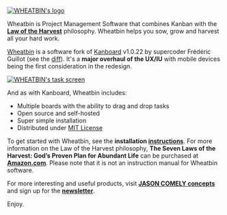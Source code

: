 [![WHEATBIN's logo][logo-wb]][Wheatbin]


Wheatbin is Project Management Software that combines Kanban with the **[Law of the Harvest]** philosophy. Wheatbin helps you sow, grow and harvest all your hard work.

[Wheatbin] is a software fork of [Kanboard] v1.0.22 by supercoder Frédéric Guillot (see the [diff]). It's a <strong>major overhaul of the UX/IU</strong> with mobile devices being the first consideration in the redesign. 

[![WHEATBIN's task screen][task-wb]][Wheatbin]

And as with Kanboard, Wheatbin includes:

- Multiple boards with the ability to drag and drop tasks
- Open source and self-hosted
- Super simple installation
- Distributed under [MIT License](LICENSE)

To get started with Wheatbin, see the **installation [instructions]**. For more information on the Law of the Harvest philosophy, **The Seven Laws of the Harvest: God’s Proven Plan for Abundant Life** can be purchased at **[Amazon.com][book]**. Please note that it is not an instruction manual for Wheatbin software.

For more interesting and useful products, visit **[JASON COMELY concepts][jasoncomely]** and sign up for the **[newsletter][signup]**.

Enjoy.




[Wheatbin]: http://www.wheatbin.com
[Kanboard]: http://kanboard.net
[jasoncomely]: http://jasoncomely.com
[diff]: //github.com/fguillot/kanboard/compare/v1.0.22...wheatbin:master

[logo-wb]: WHEATBIN-303X314.png
[task-wb]: task-WHEATBIN.png
[board-wb]: board-WHEATBIN.png
[signup]: http://rejectiontherapy.us2.list-manage.com/subscribe?u=bc7fdf29a4610b493fd5b2783&id=2f07782ec1
[book]: http://amzn.to/2oRly6B

[Law of the Harvest]: http://www.latterdayconservative.com/howard-w-hunter/the-law-of-the-harvest/

[instructions]: WHEATBIN-INSTALL.md
[upstream]: //github.com/fguillot/kanboard
[fork]: //github.com/wheatbin/kanboard
